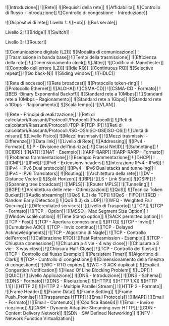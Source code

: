 ![[Introduzione]]
![[Rete]]
![[Requisiti della rete]]
	![[Affidabilita]]
		![[Controllo di flusso - Introduzione]]
		![[Controllo di congestione - Introduzione]]

![[Dispositivi di rete]]
Livello 1:
![[Hub]]
![[Bus seriale]]

Livello 2:
![[Bridge]]
![[Switch]]

Livello 3:
![[Router]]

![[Comunicazione digitale (L2)]]
![[Modalita di comunicazione]]
![[Trasmissione in banda base]]
	![[Tempi della trasmissione]]
		![[Efficienza della rete]]
		![[Dimensionamento clock]] 
		![[Jitter]]
	![[Codifica di Manchester]]
	![[Controllo dell'errore (L2)]]
		![[Idle RQ]]
		![[Continuous RQ]]
			![[Selective repeat]]
			![[Go back-N]]
	![[Sliding window]]
	![[HDLC]]

![[Rete di accesso]]
![[Rete broadcast]]
	![[Protocollo token-ring]]
	![[Protocollo Ethernet]]
		![[ALOHA]]
		![[CSMA-CD]]
			![[CSMA-CD - Formato]]
			![[BEB -Binary Exponential Backoff]]
			![[Standard rete a 10Mbps]]
				![[Standard rete a 10Mbps - Ragionamento]]
			![[Standard rete a 1Gbps]]
				![[Standard rete a 1Gbps - Ragionamento]]
			![[Scala tempo]]
		![[VLAN]]

![[Rete - Principi di realizzazione]]
![[Reti di calcolatori/Riassunti/Protocolli/Protocolli|Protocolli]]
![[Reti di calcolatori/Riassunti/Protocolli/TCP-IP|TCP-IP]]
![[Reti di calcolatori/Riassunti/Protocolli/ISO-OSI/ISO-OSI|ISO-OSI]]
![[Unità di misura]]
	![[Livello Fisico]]
		![[Mezzi trasmissivi]]
		![[Mezzi trasmissivi - Differenze]]
	![[Data link]]
	![[Livello di Rete]]
		![[Addressing]]
			![[IPv4 - Formato]]
				![[IP - Divisione dell'indirizzo]]
					![[Classi NetID]]
					![[Subnetting]]
					![[CIDR]]
					![[NAT]]
					![[NAT - Esempio]]
						![[ARP-RARP]]
						![[ARP-RARP - Formato]]
				![[Problema frammentazione]]
					![[Esempio Frammentazione]]
				![[DHCP]]
				![[ICMP]]
			![[IPv6]]
				![[IPv6 - Extensions headers]]
				![[Interazione IPv4 - IPv6]]
					![[IPv4 - IPv6 Dual protocols]]
					![[IPv4 - IPv6 Dual stacks and tunneling]]
					![[IPv4 - IPv6 Translators]]
		![[Routing]]
			![[Architettura della rete]]
				![[DV - Distance Vector]]
					![[Split Horizon]]
					![[RIP]]
				![[LS - Link State]]
					![[OSPF]]
					![[Spanning tree broadcast]]
				![[MPLS]]
					![[Router MPLS]]
					![[Tunneling]]
				![[BGP]]
				![[Architettura delle rete - Ottimizzazioni]]
			![[QoS]]
				![[Tecnica Token Bucket]]
				![[Audio streaming]]
				![[QoS (L3) da TCP]]
					![[QoS - FIFO]]
					![[RED - Random Early Detection]]
				![[QoS (L3) da UDP]]
					![[WFQ - Weighted Fair Queuing]]
				![[Differentiated services]]
	![[Livello di Trasporto]]
		![[TCP]]
			![[TCP - Formato]]
			![[TCP - Option]]
				![[MSSO - Max Segment Size Option]]
				![[Window scale option]]
				![[Time Stamp option]]
				![[SACK permitted option]]
			![[TCP - Fasi]]
				![[TCP - Apertura connessione]]
					![[RTO]]
				![[TCP - Invio]]
					![[Cumulative ACK]]
					![[TCP - Invio continuo]]
					![[TCP - Delayed Acknowledgments]]
					![[TCP - Algoritmo di Nagle]]
					![[TCP - Controllo dell'errore]]
						![[Calibrazione RTO]]
						![[Fast Retrasmission - Esempio]]
				![[TCP - Chiusura connessione]]
					![[Chiusura a 4 vie - 4 way close]]
					![[Chiusura a 3 vie - 3 way close]]
					![[Chiusura Half-Close]]
			![[TCP - Controllo del flusso]]
				![[TCP - Controllo del flusso Esempio]]
				![[Persistent Timer]]
				![[Algoritmo di Clark]]
			![[TCP - Controllo di congestione]]
				![[Dimensionamento della finestra di congestione]]
					![[WC - RTO expires]]
					![[WC - 3 ACK duplicati]]
					![[Explicit Congestion Notification]]
			![[Head Of Line Blocking Problem]]
		![[UDP]]
		![[QUIC]]
	![[Livello Applicazione]]
		![[DNS - Introduzione]]
			![[DNS - Schema]]
			![[DNS - Formato]]
			![[DNS - Risoluzione]]
		![[HTTP]]
			![[HTTP 1.X]]
			![[HTTP 1.1]]
			![[HTTP 2]]
				![[HTTP 2 - Multiple Parallel Stream]]
				![[HTTP 2 - Formato]]
					![[Frame Header]]
					![[Frame Data]]
					![[Frame Setting]]
					![[Frame Push_Promise]]
			![[Trasparenza HTTP]]
		![[Email Protocols]]
			![[IMAP]]
			![[Email - Formato]]
				![[Email - Contenuto]]
				![[Codifica Base64]]
			![[Email - Invio e ricezione]]
		![[DASH - Dynamic Adaptive Streaming over HTTP]]
		![[CDN - Content Delivery Network]]
		![[SDN - SW Defined Networking]]
		![[NFV - Network Function Virtualization]]